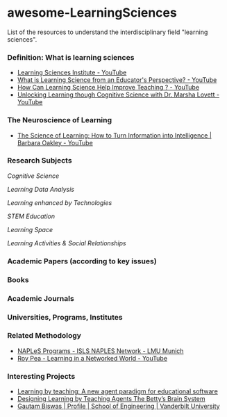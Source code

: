 # awesome-LearningSciences
List of the resources to understand the interdisciplinary field "learning sciences". 

### Definition: What is learning sciences
* [Learning Sciences Institute - YouTube](https://www.youtube.com/watch?v=JPeysRl8m0U)
* [What is Learning Science from an Educator's Perspective? - YouTube](https://www.youtube.com/watch?v=YFAFnbfKnRU)
* [How Can Learning Science Help Improve Teaching ? - YouTube](https://www.youtube.com/watch?v=2irinfivjfY)
* [Unlocking Learning though Cognitive Science with Dr. Marsha Lovett - YouTube](https://www.youtube.com/watch?v=pJbIXGRQ7VE)

### The Neuroscience of Learning
* [The Science of Learning: How to Turn Information into Intelligence | Barbara Oakley - YouTube](https://www.youtube.com/watch?v=1FvYJhpNvHY)
### Research Subjects
_Cognitive Science_

_Learning Data Analysis_

_Learning enhanced by Technologies_

_STEM Education_ 

_Learning Space_

_Learning Activities & Social Relationships_


### Academic Papers (according to key issues)

### Books

### Academic Journals

### Universities, Programs, Institutes

### Related Methodology

* [NAPLeS Programs - ISLS NAPLES Network - LMU Munich](http://isls-naples.psy.lmu.de/members/programs/index.html)
* [Roy Pea - Learning in a Networked World - YouTube](https://www.youtube.com/watch?v=SJCisId2wI0&t=131s)


### Interesting Projects

* [Learning by teaching: A new agent paradigm for educational software](http://www.compassproject.net/sadhana/Teaching/readings/Biswasaai-journal2005.pdf)
* [Designing Learning by Teaching Agents The Betty’s Brain System](http://citeseerx.ist.psu.edu/viewdoc/download?doi=10.1.1.606.8020&rep=rep1&type=pdf)
* [Gautam Biswas | Profile | School of Engineering | Vanderbilt University](https://engineering.vanderbilt.edu/bio/gautam-biswas)
